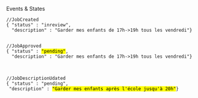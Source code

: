 Events & States

```
//JobCreated 
{ "status" : "inreview", 
  "description" : "Garder mes enfants de 17h->19h tous les vendredi"}
``` 
<!-- .element: class="fragment" -->

<pre>
<code data-trim data-noescape>
//JobApproved
{ "status" : <mark>"pending"</mark>, 
  "description" : "Garder mes enfants de 17h->19h tous les vendredi"}
</code>
</pre>
<!-- .element: class="fragment" -->

<pre>
<code data-trim data-noescape>
//JobDescriptionUdated
{ "status" : "pending", 
 "description" : <mark>"Garder mes enfants après l'école jusqu'à 20h"</mark>}  
</code>
</pre>
<!-- .element: class="fragment" -->

